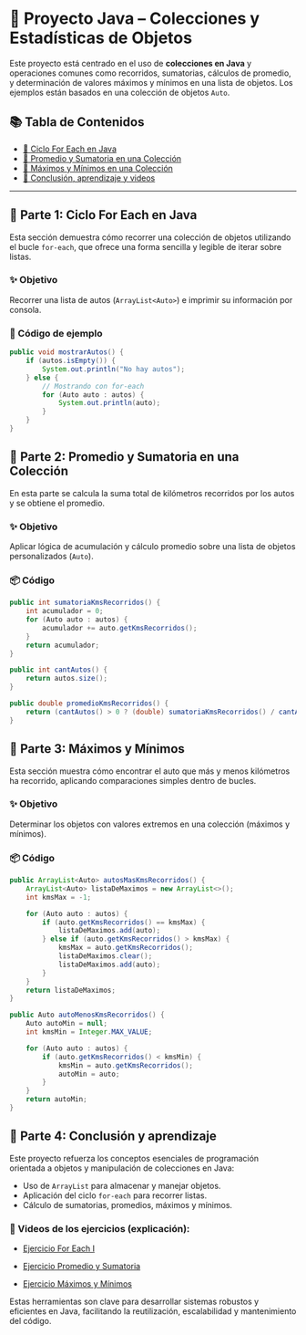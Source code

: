 # 🚗 Proyecto Java – Colecciones y Estadísticas de Objetos

Este proyecto está centrado en el uso de **colecciones en Java** y operaciones comunes como recorridos, sumatorias, cálculos de promedio, y determinación de valores máximos y mínimos en una lista de objetos. Los ejemplos están basados en una colección de objetos `Auto`.

## 📚 Tabla de Contenidos

- [🔁 Ciclo For Each en Java](#-parte-1-ciclo-for-each-en-java)  
- [🧩 Promedio y Sumatoria en una Colección](#-parte-2-promedio-y-sumatoria-en-una-colección)  
- [🧩 Máximos y Mínimos en una Colección](#-parte-3-máximos-y-mínimos)  
- [🧠 Conclusión, aprendizaje y videos](#-parte-4-conclusión-y-aprendizaje)

---

## 🔁 Parte 1: Ciclo For Each en Java

Esta sección demuestra cómo recorrer una colección de objetos utilizando el bucle `for-each`, que ofrece una forma sencilla y legible de iterar sobre listas.

### ✨ Objetivo

Recorrer una lista de autos (`ArrayList<Auto>`) e imprimir su información por consola.

### 🧪 Código de ejemplo

```java
public void mostrarAutos() {
    if (autos.isEmpty()) {
        System.out.println("No hay autos");
    } else {
        // Mostrando con for-each
        for (Auto auto : autos) {
            System.out.println(auto);
        }
    }
}
```
## 🧩 Parte 2: Promedio y Sumatoria en una Colección

En esta parte se calcula la suma total de kilómetros recorridos por los autos y se obtiene el promedio.

### ✨ Objetivo

Aplicar lógica de acumulación y cálculo promedio sobre una lista de objetos personalizados (`Auto`).

### 📦 Código

```java
public int sumatoriaKmsRecorridos() {
    int acumulador = 0;
    for (Auto auto : autos) {
        acumulador += auto.getKmsRecorridos();
    }
    return acumulador;
}

public int cantAutos() {
    return autos.size();
}

public double promedioKmsRecorridos() {
    return (cantAutos() > 0 ? (double) sumatoriaKmsRecorridos() / cantAutos() : 0);
}
```
## 🧩 Parte 3: Máximos y Mínimos

Esta sección muestra cómo encontrar el auto que más y menos kilómetros ha recorrido, aplicando comparaciones simples dentro de bucles.

### ✨ Objetivo

Determinar los objetos con valores extremos en una colección (máximos y mínimos).

### 📦 Código

```java
public ArrayList<Auto> autosMasKmsRecorridos() {
    ArrayList<Auto> listaDeMaximos = new ArrayList<>();
    int kmsMax = -1;

    for (Auto auto : autos) {
        if (auto.getKmsRecorridos() == kmsMax) {
            listaDeMaximos.add(auto);
        } else if (auto.getKmsRecorridos() > kmsMax) {
            kmsMax = auto.getKmsRecorridos();
            listaDeMaximos.clear();
            listaDeMaximos.add(auto);
        }
    }
    return listaDeMaximos;
}

public Auto autoMenosKmsRecorridos() {
    Auto autoMin = null;
    int kmsMin = Integer.MAX_VALUE;

    for (Auto auto : autos) {
        if (auto.getKmsRecorridos() < kmsMin) {
            kmsMin = auto.getKmsRecorridos();
            autoMin = auto;
        }
    }
    return autoMin;
}
```
## 🧠 Parte 4: Conclusión y aprendizaje

Este proyecto refuerza los conceptos esenciales de programación orientada a objetos y manipulación de colecciones en Java:

- Uso de `ArrayList` para almacenar y manejar objetos.
- Aplicación del ciclo `for-each` para recorrer listas.
- Cálculo de sumatorias, promedios, máximos y mínimos.

### 🎥 Videos de los ejercicios (explicación):

- [Ejercicio For Each I](https://www.youtube.com/watch?v=m1SAvmi3xuo)

- [Ejercicio Promedio y Sumatoria](https://www.youtube.com/watch?v=FfM6uT5gBpY)

- [Ejercicio Máximos y Mínimos](https://www.youtube.com/watch?v=Xd9WLmU2Asc)


Estas herramientas son clave para desarrollar sistemas robustos y eficientes en Java, facilitando la reutilización, escalabilidad y mantenimiento del código.
